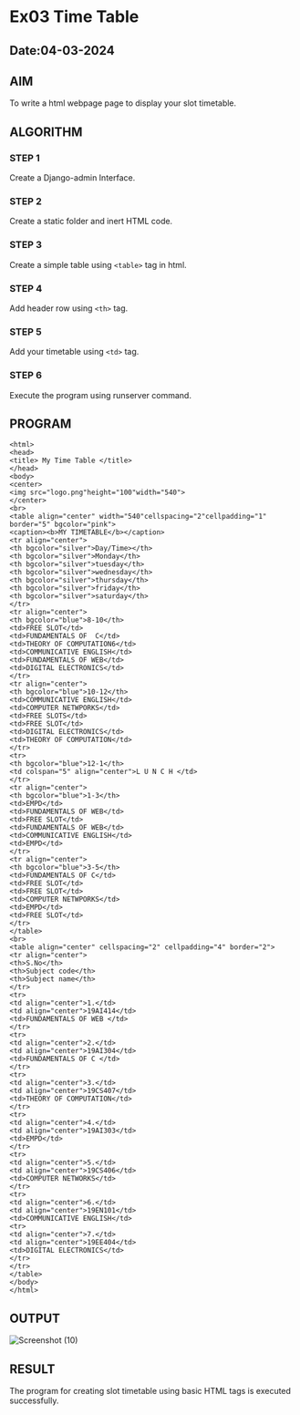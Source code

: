 # Ex03 Time Table
## Date:04-03-2024
## AIM
To write a html webpage page to display your slot timetable.

## ALGORITHM
### STEP 1
Create a Django-admin Interface.

### STEP 2
Create a static folder and inert HTML code.

### STEP 3
Create a simple table using ```<table>``` tag in html.

### STEP 4
Add header row using ```<th>``` tag.

### STEP 5
Add your timetable using ```<td>``` tag.

### STEP 6
Execute the program using runserver command.

## PROGRAM
```
<html>
<head>
<title> My Time Table </title>
</head>
<body>
<center>
<img src="logo.png"height="100"width="540">
</center>
<br>
<table align="center" width="540"cellspacing="2"cellpadding="1" border="5" bgcolor="pink">
<caption><b>MY TIMETABLE</b></caption>
<tr align="center">
<th bgcolor="silver">Day/Time></th>
<th bgcolor="silver">Monday</th>
<th bgcolor="silver">tuesday</th>
<th bgcolor="silver">wednesday</th>
<th bgcolor="silver">thursday</th>
<th bgcolor="silver">friday</th>
<th bgcolor="silver">saturday</th>
</tr>
<tr align="center">
<th bgcolor="blue">8-10</th>
<td>FREE SLOT</td>
<td>FUNDAMENTALS OF  C</td>
<td>THEORY OF COMPUTATION6</td>
<td>COMMUNICATIVE ENGLISH</td>
<td>FUNDAMENTALS OF WEB</td>
<td>DIGITAL ELECTRONICS</td>
</tr>
<tr align="center">
<th bgcolor="blue">10-12</th>
<td>COMMUNICATIVE ENGLISH</td>
<td>COMPUTER NETWPORKS</td>
<td>FREE SLOTS</td>
<td>FREE SLOT</td>
<td>DIGITAL ELECTRONICS</td>
<td>THEORY OF COMPUTATION</td>
</tr>
<tr>
<th bgcolor="blue">12-1</th>
<td colspan="5" align="center">L U N C H </td>
</tr>
<tr align="center">
<th bgcolor="blue">1-3</th>
<td>EMPD</td>
<td>FUNDAMENTALS OF WEB</td>
<td>FREE SLOT</td>
<td>FUNDAMENTALS OF WEB</td>
<td>COMMUNICATIVE ENGLISH</td>
<td>EMPD</td>
</tr>
<tr align="center">
<th bgcolor="blue">3-5</th>
<td>FUNDAMENTALS OF C</td>
<td>FREE SLOT</td>
<td>FREE SLOT</td>
<td>COMPUTER NETWPORKS</td>
<td>EMPD</td>
<td>FREE SLOT</td>
</tr>
</table>
<br>
<table align="center" cellspacing="2" cellpadding="4" border="2">
<tr align="center">
<th>S.No</th>
<th>Subject code</th>
<th>Subject name</th>
</tr>
<tr>
<td align="center">1.</td>
<td align="center">19AI414</td>
<td>FUNDAMENTALS OF WEB </td> 
</tr>
<tr>
<td align="center">2.</td>
<td align="center">19AI304</td>
<td>FUNDAMENTALS OF C </td> 
</tr>
<tr>
<td align="center">3.</td>
<td align="center">19CS407</td>
<td>THEORY OF COMPUTATION</td> 
</tr>
<tr>
<td align="center">4.</td>
<td align="center">19AI303</td>
<td>EMPD</td> 
</tr>
<tr>
<td align="center">5.</td>
<td align="center">19CS406</td>
<td>COMPUTER NETWORKS</td> 
</tr>
<tr>
<td align="center">6.</td>
<td align="center">19EN101</td>
<td>COMMUNICATIVE ENGLISH</td> 
<tr>
<td align="center">7.</td>
<td align="center">19EE404</td>
<td>DIGITAL ELECTRONICS</td> 
</tr>
</tr>
</table>
</body>
</html>
```
## OUTPUT
![Screenshot (10)](https://github.com/priyadharshini210/slot/assets/148514638/adcfa0fd-93fb-4f23-85b3-71e90188496c)

## RESULT
The program for creating slot timetable using basic HTML tags is executed successfully.
